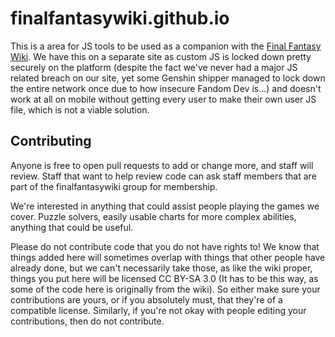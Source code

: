 # finalfantasywiki.github.io

This is a area for JS tools to be used as a companion with the [Final Fantasy Wiki](https://finalfantasy.fandom.com). We have this on a separate site as custom JS is locked down pretty securely on the platform (despite the fact we've never had a major JS related breach on our site, yet some Genshin shipper managed to lock down the entire network once due to how insecure Fandom Dev is...) and doesn't work at all on mobile without getting every user to make their own user JS file, which is not a viable solution.

## Contributing

Anyone is free to open pull requests to add or change more, and staff will review. Staff that want to help review code can ask staff members that are part of the finalfantasywiki group for membership.

We're interested in anything that could assist people playing the games we cover. Puzzle solvers, easily usable charts for more complex abilities, anything that could be useful.

Please do not contribute code that you do not have rights to! We know that things added here will sometimes overlap with things that other people have already done, but we can't necessarily take those, as like the wiki proper, things you put here will be licensed CC BY-SA 3.0 (It has to be this way, as some of the code here is originally from the wiki). So either make sure your contributions are yours, or if you absolutely must, that they're of a compatible license. Similarly, if you're not okay with people editing your contributions, then do not contribute.
